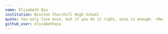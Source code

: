 ```yaml
---
name: Elizabeth Qiu
institution: Winston Churchill High School
quote: You only live once, but if you do it right, once is enough. —Mae West
github_user: elizabethqiu
---
```


